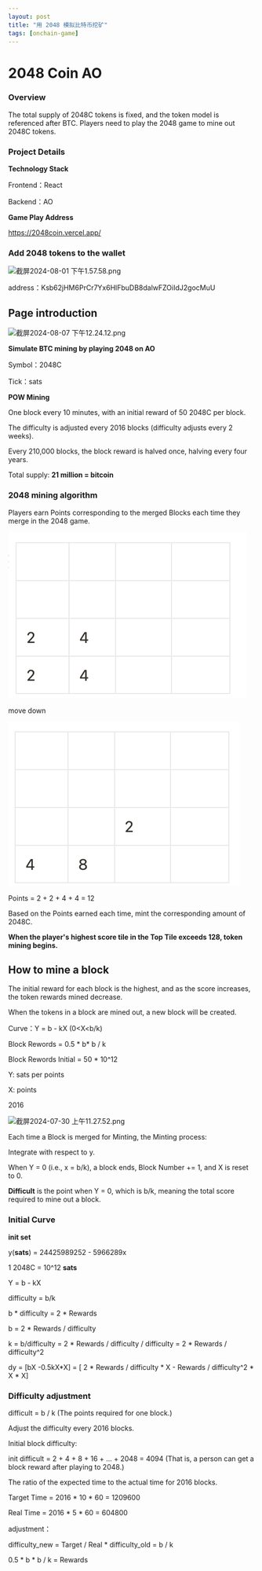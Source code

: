 ```yaml
---
layout: post
title: "用 2048 模拟比特币挖矿"
tags: [onchain-game]
---
```


# 2048 Coin AO

### Overview

The total supply of 2048C tokens is fixed, and the token model is referenced after BTC. Players need to play the 2048 game to mine out 2048C tokens.

### Project Details

**Technology Stack**

Frontend：React

Backend：AO

**Game Play Address**

https://2048coin.vercel.app/

### Add 2048 tokens to the wallet

![截屏2024-08-01 下午1.57.58.png](/images/2048/%E6%88%AA%E5%B1%8F2024-07-30_%E4%B8%8A%E5%8D%8811.27.52.png)

address：Ksb62jHM6PrCr7Yx6HlFbuDB8dalwFZOiIdJ2gocMuU

## Page introduction

![截屏2024-08-07 下午12.24.12.png](/images/2048/%E6%88%AA%E5%B1%8F2024-08-07_%E4%B8%8B%E5%8D%8812.24.12.png)

**Simulate BTC mining by playing 2048 on AO**

Symbol：2048C

Tick：sats

**POW Mining**

One block every 10 minutes, with an initial reward of 50 2048C per block.

The difficulty is adjusted every 2016 blocks (difficulty adjusts every 2 weeks).

Every 210,000 blocks, the block reward is halved once, halving every four years.

Total supply: **21 million = bitcoin**

### 2048 mining **algorithm**

Players earn Points corresponding to the merged Blocks each time they merge in the 2048 game.

![截屏2024-08-07 下午12.24.12.png](/images/2048/1.png)


move down

![截屏2024-08-07 下午12.24.12.png](/images/2048/2.png)

Points = 2 + 2 + 4 + 4 = 12

Based on the Points earned each time, mint the corresponding amount of 2048C.

**When the player's highest score tile in the Top Tile exceeds 128, token mining begins.**

## How to mine a block

The initial reward for each block is the highest, and as the score increases, the token rewards mined decrease.

When the tokens in a block are mined out, a new block will be created.

Curve：Y = b - kX (0<X<b/k)

Block Rewords = 0.5 * b* b / k

Block Rewords Initial = 50 * 10^12

Y: sats per points

X: points

2016

![截屏2024-07-30 上午11.27.52.png](/images/2048/%E6%88%AA%E5%B1%8F2024-07-30_%E4%B8%8A%E5%8D%8811.27.52.png)

Each time a Block is merged for Minting, the Minting process:

Integrate with respect to y.

When Y = 0 (i.e., x = b/k), a block ends, Block Number += 1, and X is reset to 0.

**Difficult** is the point when Y = 0, which is b/k, meaning the total score required to mine out a block.

### **Initial Curve**

**init set**

y(**sats**) = 24425989252 - 5966289x

1 2048C = 10^12 **sats**

Y = b - kX

difficulty = b/k

b * difficulty = 2 * Rewards

b = 2 * Rewards / difficulty

k = b/difficulty = 2 * Rewards / difficulty / difficulty = 2 * Rewards / difficulty^2

dy = [bX -0.5kX*X] = [ 2 * Rewards / difficulty * X -  Rewards / difficulty^2 * X * X]

### Difficulty adjustment

difficult = b / k (The points required for one block.)

Adjust the difficulty every 2016 blocks.

Initial block difficulty:

init difficult = 2 + 4 + 8 + 16 + … + 2048 = 4094 (That is, a person can get a block reward after playing to 2048.)

The ratio of the expected time to the actual time for 2016 blocks.

Target Time = 2016 * 10 * 60 = 1209600

Real Time = 2016 * 5 * 60 = 604800

adjustment：

difficulty_new = Target / Real * difficulty_old = b / k

0.5 * b * b / k = Rewards